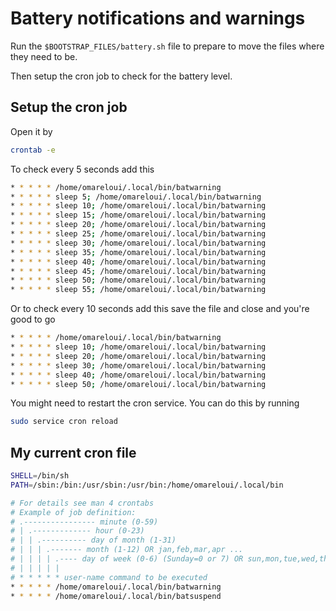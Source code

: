 # Battery notifications and warnings

Run the `$BOOTSTRAP_FILES/battery.sh` file to prepare to move the files where
they need to be.

Then setup the cron job to check for the battery level.

## Setup the cron job

Open it by

```bash
crontab -e
```

To check every 5 seconds add this

```bash
* * * * * /home/omareloui/.local/bin/batwarning
* * * * * sleep 5; /home/omareloui/.local/bin/batwarning
* * * * * sleep 10; /home/omareloui/.local/bin/batwarning
* * * * * sleep 15; /home/omareloui/.local/bin/batwarning
* * * * * sleep 20; /home/omareloui/.local/bin/batwarning
* * * * * sleep 25; /home/omareloui/.local/bin/batwarning
* * * * * sleep 30; /home/omareloui/.local/bin/batwarning
* * * * * sleep 35; /home/omareloui/.local/bin/batwarning
* * * * * sleep 40; /home/omareloui/.local/bin/batwarning
* * * * * sleep 45; /home/omareloui/.local/bin/batwarning
* * * * * sleep 50; /home/omareloui/.local/bin/batwarning
* * * * * sleep 55; /home/omareloui/.local/bin/batwarning
```

Or to check every 10 seconds add this save the file and close and you're good
to go

```bash
* * * * * /home/omareloui/.local/bin/batwarning
* * * * * sleep 10; /home/omareloui/.local/bin/batwarning
* * * * * sleep 20; /home/omareloui/.local/bin/batwarning
* * * * * sleep 30; /home/omareloui/.local/bin/batwarning
* * * * * sleep 40; /home/omareloui/.local/bin/batwarning
* * * * * sleep 50; /home/omareloui/.local/bin/batwarning
```

You might need to restart the cron service. You can do this by running

```bash
sudo service cron reload
```

## My current cron file

```bash
SHELL=/bin/sh
PATH=/sbin:/bin:/usr/sbin:/usr/bin:/home/omareloui/.local/bin

# For details see man 4 crontabs
# Example of job definition:
# .---------------- minute (0-59)
# | .------------- hour (0-23)
# | | .---------- day of month (1-31)
# | | | .------- month (1-12) OR jan,feb,mar,apr ...
# | | | | .---- day of week (0-6) (Sunday=0 or 7) OR sun,mon,tue,wed,thu,fri,sat
# | | | | |
# * * * * * user-name command to be executed
* * * * * /home/omareloui/.local/bin/batwarning
* * * * * /home/omareloui/.local/bin/batsuspend
```
